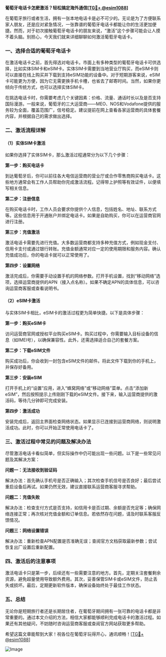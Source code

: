 **葡萄牙电话卡怎麽激活？轻松搞定海外通信[[TG💪+ @esim1088](https://t.me/s/esim1088)]**

在葡萄牙旅行或者生活，拥有一张本地电话卡是必不可少的。无论是为了方便联系家人朋友，还是应对紧急情况，一张靠谱的葡萄牙电话卡都能让你的生活更加便捷。然而，对于初次接触葡萄牙电话卡的朋友来说，“激活”这个步骤可能会让人摸不着头脑。别担心，今天我们就来详细聊聊如何激活葡萄牙电话卡。

### 一、选择合适的葡萄牙电话卡

在激活电话卡之前，首先得选对电话卡。市面上有多种类型的葡萄牙电话卡可供选择，比如实体SIM卡和eSIM卡。实体SIM卡需要到当地营业厅购买，而eSIM卡则可以直接在线上购买并下载到支持eSIM功能的设备中。对于短期游客来说，eSIM卡可能更为方便，因为它无需更换手机卡槽，也省去了邮寄时间。当然，如果你更倾向于传统方式，也可以选择实体SIM卡。

在挑选电话卡时，你需要考虑几个关键因素：价格、流量、通话时长以及是否支持国际漫游。一般来说，葡萄牙的三大运营商——MEO、NOS和Vodafone提供的服务较为全面，覆盖范围广，信号稳定。建议提前在网上查看各家运营商的具体套餐内容，并根据自己的需求做出选择。

### 二、激活流程详解

#### （1）实体SIM卡激活

如果你选择了实体SIM卡，那么激活过程通常分为以下几个步骤：

**第一步：购买电话卡**

到达葡萄牙后，你可以前往各大电信运营商的营业厅或合作零售商购买电话卡。这些地方通常会有工作人员帮助你完成激活流程。记得带上护照等有效证件，以便填写相关信息。

**第二步：注册信息**

在购买电话卡时，工作人员会要求你提供个人信息，包括姓名、地址、联系方式等。这些信息用于开通账户并绑定电话卡。如果是自助购买，你可以在运营商官网进行注册。

**第三步：充值激活**

激活电话卡需要先进行充值。大多数运营商都支持多种充值方式，例如现金支付、信用卡支付或通过银行转账。充值金额通常对应一定的使用期限和服务内容。确认充值成功后，你的电话卡就可以正常使用了。

**第四步：设置网络**

激活完成后，你需要手动设置手机的网络参数。打开手机设置，找到“移动网络”选项，选择运营商提供的APN（接入点名称）。如果不确定APN的具体信息，可以咨询运营商客服或查看说明书。

#### （2）eSIM卡激活

与实体SIM卡相比，eSIM卡的激活过程更为简单快捷。以下是具体步骤：

**第一步：购买eSIM卡**

访问运营商官网或授权平台购买eSIM卡。购买过程中，你需要输入目标设备的信息（如IMEI号），以确保兼容性。此外，还需选择适合自己的套餐方案。

**第二步：下载eSIM文件**

购买成功后，你会收到一封包含eSIM文件的邮件。将此文件下载到你的手机上，并保存好备用。

**第三步：安装eSIM**

打开手机上的“设置”应用，进入“蜂窝网络”或“移动网络”菜单。点击“添加新eSIM”，然后按照提示上传刚刚下载的eSIM文件。接下来，输入运营商提供的激活码，等待几分钟即可完成安装。

**第四步：激活成功**

安装完成后，返回主界面检查网络状态。如果显示已连接到运营商网络，则说明激活成功。此时，你可以开始正常使用电话卡了。

### 三、激活过程中常见的问题及解决办法

尽管激活电话卡看似简单，但实际操作中仍可能出现一些问题。以下是一些常见问题及其解决方案：

**问题一：无法接收到验证码**

解决办法：首先确认手机号是否正确输入；其次检查手机信号是否良好；最后尝试重启设备后再试。如果仍然无效，建议直接联系运营商客服寻求帮助。

**问题二：充值失败**

解决办法：检查支付方式是否支持，如信用卡是否过期、余额是否充足等；确保网络连接正常；再次核对充值金额和订单信息。若依然存在问题，请及时联系客服反馈情况。

**问题三：网络设置错误**

解决办法：重新检查APN配置是否准确无误；查阅官方文档获取最新参数；尝试恢复出厂设置后重新配置。

### 四、激活后的注意事项

激活电话卡只是第一步，后续还有一些需要注意的地方。首先，定期关注套餐剩余资源，避免超量使用导致额外费用。其次，妥善保管SIM卡或eSIM文件，防止丢失或损坏。最后，定期更新软件版本，确保设备始终处于最佳工作状态。

### 五、总结

无论你是短期旅行者还是长期居住者，在葡萄牙期间拥有一张可靠的电话卡都是非常重要的。通过本文介绍的方法，相信大家都能够顺利完成电话卡的激活过程。如果还有其他疑问，不妨随时咨询运营商客服或查阅官方网站获取更多帮助。

希望这篇文章能帮到大家！祝各位在葡萄牙玩得开心，通讯顺畅！[[TG💪+ @esim1088](https://t.me/s/esim1088)]  

![Image](https://i.postimg.cc/4NQfJmqS/Snipaste-2025-05-13-00-14-12.png)